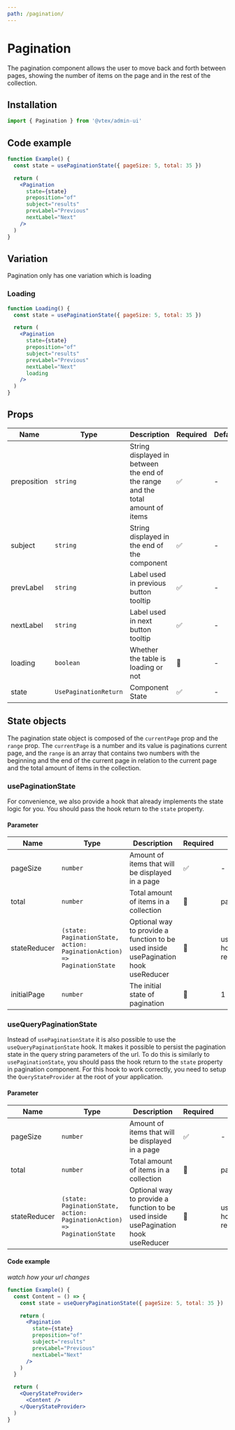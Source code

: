 ```yaml
---
path: /pagination/
---
```


# Pagination

The pagination component allows the user to move back and forth between pages, showing the number of items on the page and in the rest of the collection.

## Installation

```jsx isStatic
import { Pagination } from '@vtex/admin-ui'
```

## Code example

```jsx
function Example() {
  const state = usePaginationState({ pageSize: 5, total: 35 })

  return (
    <Pagination
      state={state}
      preposition="of"
      subject="results"
      prevLabel="Previous"
      nextLabel="Next"
    />
  )
}
```

## Variation

Pagination only has one variation which is loading

### Loading

```jsx
function Loading() {
  const state = usePaginationState({ pageSize: 5, total: 35 })

  return (
    <Pagination
      state={state}
      preposition="of"
      subject="results"
      prevLabel="Previous"
      nextLabel="Next"
      loading
    />
  )
}
```

## Props

| Name        | Type                  | Description                                                                    | Required | Default |
| ----------- | --------------------- | ------------------------------------------------------------------------------ | -------- | ------- |
| preposition | `string`              | String displayed in between the end of the range and the total amount of items | ✅       | -       |
| subject     | `string`              | String displayed in the end of the component                                   | ✅       | -       |
| prevLabel   | `string`              | Label used in previous button tooltip                                          | ✅       | -       |
| nextLabel   | `string`              | Label used in next button tooltip                                              | ✅       | -       |
| loading     | `boolean`             | Whether the table is loading or not                                            | 🚫       | -       |
| state       | `UsePaginationReturn` | Component State                                                                | ✅       | -       |

## State objects

The pagination state object is composed of the `currentPage` prop and the `range` prop. The `currentPage` is a number and its value is paginations current page, and the `range` is an array that contains two numbers with the beginning and the end of the current page in relation to the current page and the total amount of items in the collection.

### usePaginationState

For convenience, we also provide a hook that already implements the state logic for you. You should pass the hook return to the `state` property.

#### Parameter

| Name         | Type                                                                    | Description                                                                        | Required | Default                            |
| ------------ | ----------------------------------------------------------------------- | ---------------------------------------------------------------------------------- | -------- | ---------------------------------- |
| pageSize     | `number`                                                                | Amount of items that will be displayed in a page                                   | ✅       | -                                  |
| total        | `number`                                                                | Total amount of items in a collection                                              | 🚫       | pageSize                           |
| stateReducer | `(state: PaginationState, action: PaginationAction) => PaginationState` | Optional way to provide a function to be used inside usePagination hook useReducer | 🚫       | usePagination hook default reducer |
| initialPage  | `number`                                                                | The initial state of pagination                                                    | 🚫       | 1                                  |

### useQueryPaginationState

Instead of `usePaginationState` it is also possible to use the `useQueryPaginationState` hook. It makes it possible to persist the pagination state in the query string parameters of the url. To do this is similarly to `usePaginationState`, you should pass the hook return to the `state` property in pagination component. For this hook to work correctly, you need to setup the `QueryStateProvider` at the root of your application.

#### Parameter

| Name         | Type                                                                    | Description                                                                        | Required | Default                            |
| ------------ | ----------------------------------------------------------------------- | ---------------------------------------------------------------------------------- | -------- | ---------------------------------- |
| pageSize     | `number`                                                                | Amount of items that will be displayed in a page                                   | ✅       | -                                  |
| total        | `number`                                                                | Total amount of items in a collection                                              | 🚫       | pageSize                           |
| stateReducer | `(state: PaginationState, action: PaginationAction) => PaginationState` | Optional way to provide a function to be used inside usePagination hook useReducer | 🚫       | usePagination hook default reducer |

#### Code example

_watch how your url changes_

```jsx
function Example() {
  const Content = () => {
    const state = useQueryPaginationState({ pageSize: 5, total: 35 })

    return (
      <Pagination
        state={state}
        preposition="of"
        subject="results"
        prevLabel="Previous"
        nextLabel="Next"
      />
    )
  }

  return (
    <QueryStateProvider>
      <Content />
    </QueryStateProvider>
  )
}
```
